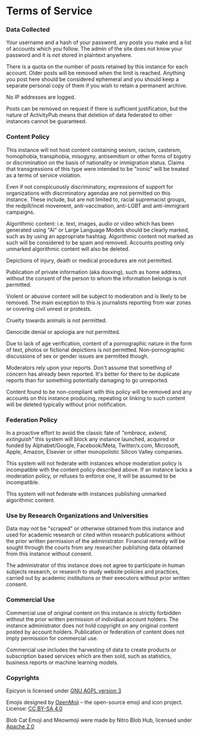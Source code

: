 # Terms of Service
### Data Collected
Your username and a hash of your password, any posts you make and a list of accounts which you follow. The admin of the site does not know your password and it is not stored in plaintext anywhere.

There is a quota on the number of posts retained by this instance for each account. Older posts will be removed when the limit is reached. Anything you post here should be considered ephemeral and you should keep a separate personal copy of them if you wish to retain a permanent archive.

No IP addresses are logged.

Posts can be removed on request if there is sufficient justification, but the nature of ActivityPub means that deletion of data federated to other instances cannot be guaranteed.

### Content Policy
This instance will not host content containing sexism, racism, casteism, homophobia, transphobia, misogyny, antisemitism or other forms of bigotry or discrimination on the basis of nationality or immigration status. Claims that transgressions of this type were intended to be "ironic" will be treated as a terms of service violation.

Even if not conspicuously discriminatory, expressions of support for organizations with discrminatory agendas are not permitted on this instance. These include, but are not limited to, racial supremacist groups, the redpill/incel movement, anti-vaccination, anti-LGBT and anti-immigrant campaigns.

Algorithmic content: i.e. text, images, audio or video which has been generated using "AI" or Large Language Models should be clearly marked, such as by using an appropriate hashtag. Algorithmic content not marked as such will be considered to be spam and removed. Accounts posting only unmarked algorithmic content will also be deleted.

Depictions of injury, death or medical procedures are not permitted.

Publication of private information (aka doxxing), such as home address, without the consent of the person to whom the information belongs is not permitted.

Violent or abusive content will be subject to moderation and is likely to be removed. The main exception to this is journalists reporting from war zones or covering civil unrest or protests.

Cruelty towards animals is not permitted.

Genocide denial or apologia are not permitted.

Due to lack of age verification, content of a pornographic nature in the form of text, photos or fictional depictions is not permitted. Non-pornographic discussions of sex or gender issues are permitted though.

Moderators rely upon your reports. Don't assume that something of concern has already been reported. It's better for there to be duplicate reports than for something potentially damaging to go unreported.

Content found to be non-compliant with this policy will be removed and any accounts on this instance producing, repeating or linking to such content will be deleted typically without prior notification.

### Federation Policy
In a proactive effort to avoid the classic fate of *"embrace, extend, extinguish"* this system will block any instance launched, acquired or funded by Alphabet/Google, Facebook/Meta, Twitter/x.com, Microsoft, Apple, Amazon, Elsevier or other monopolistic Silicon Valley companies.

This system will not federate with instances whose moderation policy is incompatible with the content policy described above. If an instance lacks a moderation policy, or refuses to enforce one, it will be assumed to be incompatible.

This system will not federate with instances publishing unmarked algorithmic content.

### Use by Research Organizations and Universities
Data may not be "scraped" or otherwise obtained from this instance and used for academic research or cited within research publications without the prior written permission of the administrator. Financial remedy will be sought through the courts from any researcher publishing data obtained from this instance without consent.

The administrator of this instance does not agree to participate in human subjects research, or research to study website policies and practices, carried out by academic institutions or their executors without prior written consent.

### Commercial Use
Commercial use of original content on this instance is strictly forbidden without the prior written permission of individual account holders. The instance administrator does not hold copyright on any original content posted by account holders. Publication or federation of content does not imply permission for commercial use.

Commercial use includes the harvesting of data to create products or subscription based services which are then sold, such as statistics, business reports or machine learning models.

### Copyrights
Epicyon is licensed under [GNU AGPL version 3](https://www.gnu.org/licenses/agpl-3.0-standalone.html)

Emojis designed by [OpenMoji](https://openmoji.org) – the open-source emoji and icon project. License: [CC BY-SA 4.0](https://creativecommons.org/licenses/by-sa/4.0)

Blob Cat Emoji and Meowmoji were made by Nitro Blob Hub, licensed under [Apache 2.0](https://www.apache.org/licenses/LICENSE-2.0)
